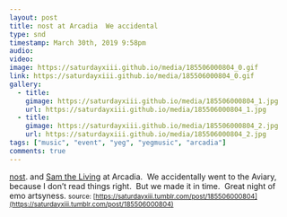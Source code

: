 ```yaml
---
layout: post
title: nost at Arcadia  We accidental
type: snd
timestamp: March 30th, 2019 9:58pm
audio: 
video: 
image: https://saturdayxiii.github.io/media/185506000804_0.gif
link: https://saturdayxiii.github.io/media/185506000804_0.gif
gallery:
  - title: 
    gimage: https://saturdayxiii.github.io/media/185506000804_1.jpg
    url: https://saturdayxiii.github.io/media/185506000804_1.jpg
  - title: 
    gimage: https://saturdayxiii.github.io/media/185506000804_2.jpg
    url: https://saturdayxiii.github.io/media/185506000804_2.jpg
tags: ["music", "event", "yeg", "yegmusic", "arcadia"]
comments: true
---
```

[nost](https://abandcallednost.bandcamp.com). and [Sam the Living](https://abandcallednost.bandcamp.com) at Arcadia.  We accidentally went to the Aviary, because I don’t read things right.  But we made it in time.  Great night of emo artsyness.
<small>source: [https://saturdayxiii.tumblr.com/post/185506000804](https://saturdayxiii.tumblr.com/post/185506000804)</small>